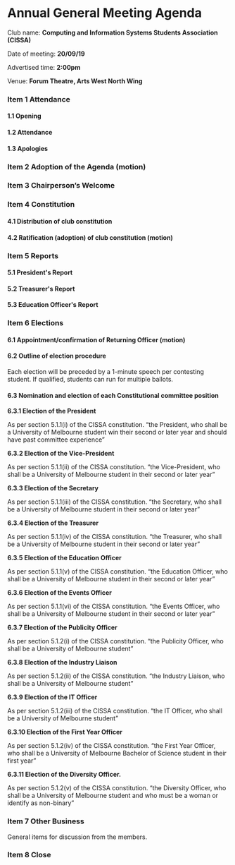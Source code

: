 # Annual General Meeting Agenda

Club name: **Computing and Information Systems Students Association (CISSA)**

Date of meeting: **20/09/19**

Advertised time: **2:00pm**

Venue: **Forum Theatre, Arts West North Wing**

### Item 1 Attendance
#### 1.1 Opening

#### 1.2 Attendance

#### 1.3 Apologies

### Item 2 Adoption of the Agenda (motion)

### Item 3 Chairperson’s Welcome

### Item 4 Constitution
#### 4.1 Distribution of club constitution

#### 4.2 Ratification (adoption) of club constitution (motion)

### Item 5 Reports
#### 5.1 President's Report
#### 5.2 Treasurer's Report
#### 5.3 Education Officer's Report

### Item 6 Elections
#### 6.1 Appointment/confirmation of Returning Officer (motion)

#### 6.2 Outline of election procedure
Each election will be preceded by a 1-minute speech per contesting student. If qualified, students can run for multiple ballots.

#### 6.3 Nomination and election of each Constitutional committee position

**6.3.1 Election of the President**

As per section 5.1.1(i) of the CISSA constitution.
“the President, who shall be a University of Melbourne student win their second or later year and should have past committee experience”

**6.3.2 Election of the Vice-President**

As per section 5.1.1(ii) of the CISSA constitution.
“the Vice-President, who shall be a University of Melbourne student in their second or later year”

**6.3.3 Election of the Secretary**

As per section 5.1.1(iii) of the CISSA constitution.
“the Secretary, who shall be a University of Melbourne student in their second or later year”

**6.3.4 Election of the Treasurer**

As per section 5.1.1(iv) of the CISSA constitution.
“the Treasurer, who shall be a University of Melbourne student in their second or later year”

**6.3.5 Election of the Education Officer**

As per section 5.1.1(v) of the CISSA constitution.
“the Education Officer, who shall be a University of Melbourne student in their second or later year”

**6.3.6 Election of the Events Officer**

As per section 5.1.1(vi) of the CISSA constitution.
“the Events Officer, who shall be a University of Melbourne student in their second or later year”

**6.3.7 Election of the Publicity Officer**

As per section 5.1.2(i) of the CISSA constitution.
“the Publicity Officer, who shall be a University of Melbourne student”

**6.3.8 Election of the Industry Liaison**

As per section 5.1.2(ii) of the CISSA constitution.
“the Industry Liaison, who shall be a University of Melbourne student”

**6.3.9 Election of the IT Officer**

As per section 5.1.2(iii) of the CISSA constitution.
“the IT Officer, who shall be a University of Melbourne student”

**6.3.10 Election of the First Year Officer**

As per section 5.1.2(iv) of the CISSA constitution.
“the First Year Officer, who shall be a University of Melbourne Bachelor of Science student in their first year”

**6.3.11 Election of the Diversity Officer.**

As per section 5.1.2(v) of the CISSA constitution.
“the Diversity Officer, who shall be a University of Melbourne student and who must be a woman or identify as non-binary”

### Item 7 Other Business
General items for discussion from the members.

### Item 8 Close
